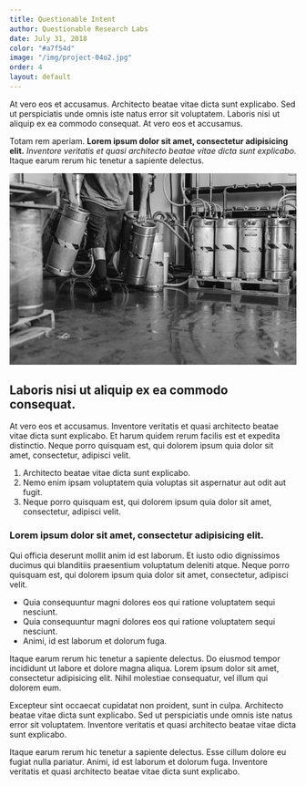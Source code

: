 ```yaml
---
title: Questionable Intent
author: Questionable Research Labs
date: July 31, 2018
color: "#a7f54d"
image: "/img/project-04o2.jpg"
order: 4
layout: default
---
```


At vero eos et accusamus. Architecto beatae vitae dicta sunt explicabo. Sed ut perspiciatis unde omnis iste natus error sit voluptatem. Laboris nisi ut aliquip ex ea commodo consequat. At vero eos et accusamus.

Totam rem aperiam. __Lorem ipsum dolor sit amet, consectetur adipisicing elit.__ *Inventore veritatis et quasi architecto beatae vitae dicta sunt explicabo.* Itaque earum rerum hic tenetur a sapiente delectus.

![Demo Image](/img/project-04o.jpg)

## Laboris nisi ut aliquip ex ea commodo consequat.

At vero eos et accusamus. Inventore veritatis et quasi architecto beatae vitae dicta sunt explicabo. Et harum quidem rerum facilis est et expedita distinctio. Neque porro quisquam est, qui dolorem ipsum quia dolor sit amet, consectetur, adipisci velit.

1. Architecto beatae vitae dicta sunt explicabo.
2. Nemo enim ipsam voluptatem quia voluptas sit aspernatur aut odit aut fugit.
3. Neque porro quisquam est, qui dolorem ipsum quia dolor sit amet, consectetur, adipisci velit.

### Lorem ipsum dolor sit amet, consectetur adipisicing elit.

Qui officia deserunt mollit anim id est laborum. Et iusto odio dignissimos ducimus qui blanditiis praesentium voluptatum deleniti atque. Neque porro quisquam est, qui dolorem ipsum quia dolor sit amet, consectetur, adipisci velit.

* Quia consequuntur magni dolores eos qui ratione voluptatem sequi nesciunt.
* Quia consequuntur magni dolores eos qui ratione voluptatem sequi nesciunt.
* Animi, id est laborum et dolorum fuga.

Itaque earum rerum hic tenetur a sapiente delectus. Do eiusmod tempor incididunt ut labore et dolore magna aliqua. Lorem ipsum dolor sit amet, consectetur adipisicing elit. Nihil molestiae consequatur, vel illum qui dolorem eum.

Excepteur sint occaecat cupidatat non proident, sunt in culpa. Architecto beatae vitae dicta sunt explicabo. Sed ut perspiciatis unde omnis iste natus error sit voluptatem. Inventore veritatis et quasi architecto beatae vitae dicta sunt explicabo.

Itaque earum rerum hic tenetur a sapiente delectus. Esse cillum dolore eu fugiat nulla pariatur. Animi, id est laborum et dolorum fuga. Inventore veritatis et quasi architecto beatae vitae dicta sunt explicabo.